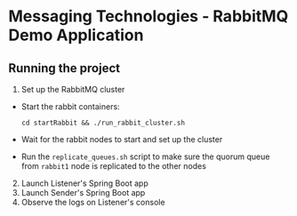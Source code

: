 # Messaging Technologies - RabbitMQ Demo Application

## Running the project
1. Set up the RabbitMQ cluster
- Start the rabbit containers:

   ```cd startRabbit && ./run_rabbit_cluster.sh```

- Wait for the rabbit nodes to start and set up the cluster
- Run the `replicate_queues.sh` script to make sure the quorum queue from `rabbit1` node is replicated to the other nodes

2. Launch Listener's Spring Boot app
3. Launch Sender's Spring Boot app
4. Observe the logs on Listener's console
